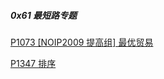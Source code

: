 ##### 0x61 最短路专题

[P1073 [NOIP2009 提高组] 最优贸易](https://www.luogu.com.cn/problem/P1073)

[P1347 排序](https://www.luogu.com.cn/problem/P1347)

